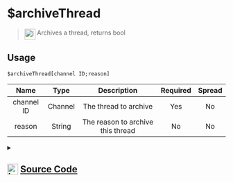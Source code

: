 # $archiveThread
> <img align="top" src="https://upload.wikimedia.org/wikipedia/commons/thumb/e/e4/Infobox_info_icon.svg/160px-Infobox_info_icon.svg.png?20150409153300" alt="image" width="25" height="auto"> Archives a thread, returns bool
## Usage
```
$archiveThread[channel ID;reason]
```
| Name | Type | Description | Required | Spread
| :---: | :---: | :---: | :---: | :---: |
channel ID | Channel | The thread to archive | Yes | No
reason | String | The reason to archive this thread | No | No
<details>
<summary>
    
## <img align="top" src="https://cdn4.iconfinder.com/data/icons/iconsimple-logotypes/512/github-512.png" alt="image" width="25" height="auto">  [Source Code](https://github.com/tryforge/ForgeScript-V2/blob/main/src/native/archiveThread.ts)
    
</summary>
    
```ts
import { BaseChannel, ThreadChannel } from "discord.js"
import { ArgType, NativeFunction, Return } from "../structures"
import noop from "../functions/noop"

export default new NativeFunction({
    name: "$archiveThread",
    version: "1.0.0",
    description: "Archives a thread, returns bool",
    brackets: true,
    unwrap: true,
    args: [
        {
            name: "channel ID",
            description: "The thread to archive",
            rest: false,
            required: true,
            type: ArgType.Channel,
            check: (i: BaseChannel) => i.isThread()
        },
        {
            name: "reason",
            description: "The reason to archive this thread",
            rest: false,
            type: ArgType.String
        }
    ],
    async execute(ctx, [ channel, reason ]) {
        const thread = channel as ThreadChannel

        const success = await thread.setArchived(true, reason || undefined).catch(noop)

        return Return.success(
            !!success
        )
    },
})
```
    
</details>
